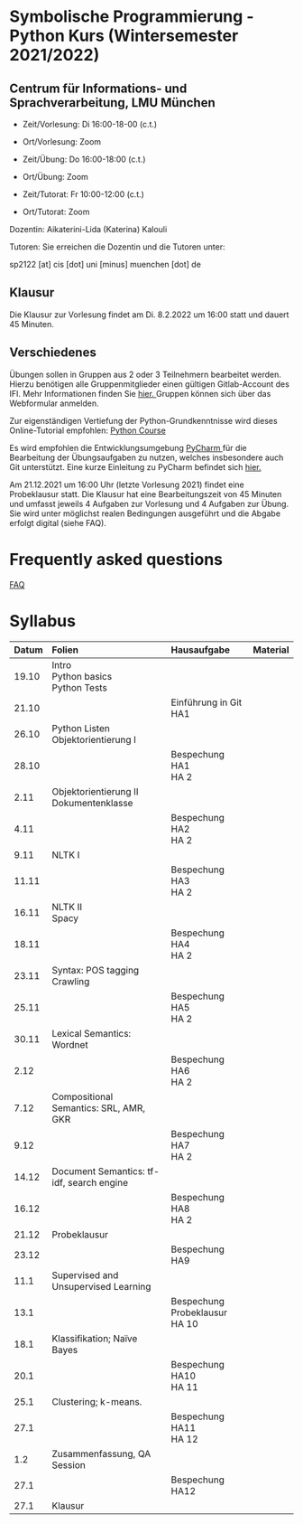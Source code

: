 # Symbolische Programmierung - Python Kurs (Wintersemester 2021/2022)


## Centrum für Informations- und Sprachverarbeitung, LMU München
- Zeit/Vorlesung: Di 16:00-18-00 (c.t.)
- Ort/Vorlesung: Zoom

- Zeit/Übung: Do 16:00-18:00 (c.t.)
- Ort/Übung: Zoom

- Zeit/Tutorat: Fr 10:00-12:00 (c.t.)
- Ort/Tutorat: Zoom

Dozentin: Aikaterini-Lida (Katerina) Kalouli

Tutoren: 
Sie erreichen die Dozentin und die Tutoren unter:

sp2122 [at] cis [dot] uni [minus] muenchen [dot] de


## Klausur
Die Klausur zur Vorlesung findet am Di. 8.2.2022 um 16:00 statt und dauert 45 Minuten.


## Verschiedenes
Übungen sollen in Gruppen aus 2 oder 3 Teilnehmern bearbeitet werden. Hierzu benötigen alle Gruppenmitglieder einen gültigen Gitlab-Account des IFI. Mehr Informationen finden Sie <a href="https://www.rz.ifi.lmu.de/infos/gitlab_de.html"> hier. </a> Gruppen können sich über das Webformular anmelden.

Zur eigenständigen Vertiefung der Python-Grundkenntnisse wird dieses Online-Tutorial empfohlen: <a href="https://www.python-course.eu/python3_course.php"> Python Course </a>

Es wird empfohlen die Entwicklungsumgebung <a href="https://www.jetbrains.com/pycharm/"> PyCharm </a> für die Bearbeitung der Übungsaufgaben zu nutzen, welches insbesondere auch Git unterstützt. Eine kurze Einleitung zu PyCharm befindet sich <a href="https://github.com/cis-sp2122/cis-sp2122.github.io/blob/gh-pages/pycharm.pdf"> hier. </a>

Am 21.12.2021 um 16:00 Uhr (letzte Vorlesung 2021) findet eine Probeklausur statt. Die Klausur hat eine Bearbeitungszeit von 45 Minuten und umfasst jeweils 4 Aufgaben zur Vorlesung und 4 Aufgaben zur Übung. Sie wird unter möglichst realen Bedingungen ausgeführt und die Abgabe erfolgt digital (siehe FAQ).


# Frequently asked questions
<a href="/faq.html"> FAQ </a>

# Syllabus


| Datum  | Folien                                      | Hausaufgabe | Material |
| :----- | :------------------------------------------ | :------------------------------------|:---------|
| 19.10  | Intro <br> Python basics <br> Python Tests  |                                      |          |
| 21.10  |                                             | Einführung in Git <br> HA1           |          |      
| 26.10  | Python Listen <br> Objektorientierung I     |                                      |          |
| 28.10  |                                             | Bespechung HA1 <br> HA 2             |          |
| 2.11   | Objektorientierung II <br> Dokumentenklasse |                                      |          |
| 4.11   |                                             | Bespechung HA2 <br> HA 2             |          |
| 9.11   | NLTK I                                      |                                      |          |
| 11.11  |                                             | Bespechung HA3 <br> HA 2             |          |
| 16.11  | NLTK II <br> Spacy                          |                                      |          |
| 18.11  |                                             | Bespechung HA4 <br> HA 2             |          |
| 23.11  | Syntax: POS tagging  <br> Crawling          |                                      |          |
| 25.11  |                                             | Bespechung HA5 <br> HA 2             |          |
| 30.11  | Lexical Semantics: Wordnet                  |                                      |          |
| 2.12   |                                             | Bespechung HA6 <br> HA 2             |          |
| 7.12   | Compositional Semantics: SRL, AMR, GKR      |                                      |          |
| 9.12   |                                             | Bespechung HA7 <br> HA 2             |          |
| 14.12  | Document Semantics: tf-idf, search engine   |                                      |          |
| 16.12  |                                             | Bespechung HA8 <br> HA 2             |          |
| 21.12  | Probeklausur                                |                                      |          |
| 23.12  |                                             | Bespechung HA9                       |          |
| 11.1   | Supervised and Unsupervised Learning        |                                      |          |
| 13.1   |                                             | Bespechung Probeklausur <br> HA 10   |          |
| 18.1   | Klassifikation; Naïve Bayes                 |                                      |          |
| 20.1   |                                             | Bespechung HA10 <br> HA 11           |          |
| 25.1   | Clustering; k-means.                        |                                      |          |
| 27.1   |                                             | Bespechung HA11 <br> HA 12           |          |
| 1.2    | Zusammenfassung, QA Session                 |                                      |          |
| 27.1   |                                             | Bespechung HA12                      |          |
| 27.1   | Klausur                                     |                                      |          |







